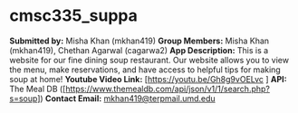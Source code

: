# cmsc335_suppa
**Submitted by:** Misha Khan (mkhan419)
**Group Members:** Misha Khan (mkhan419), Chethan Agarwal (cagarwa2)
**App Description:** This is a website for our fine dining soup restaurant. Our website allows you to view the menu, make reservations, and have access to helpful tips for making soup at home!
**Youtube Video Link:** [https://youtu.be/Gh8g9vOELvc ]
**API:** The Meal DB ([https://www.themealdb.com/api/json/v1/1/search.php?s=soup])
**Contact Email:** mkhan419@terpmail.umd.edu
